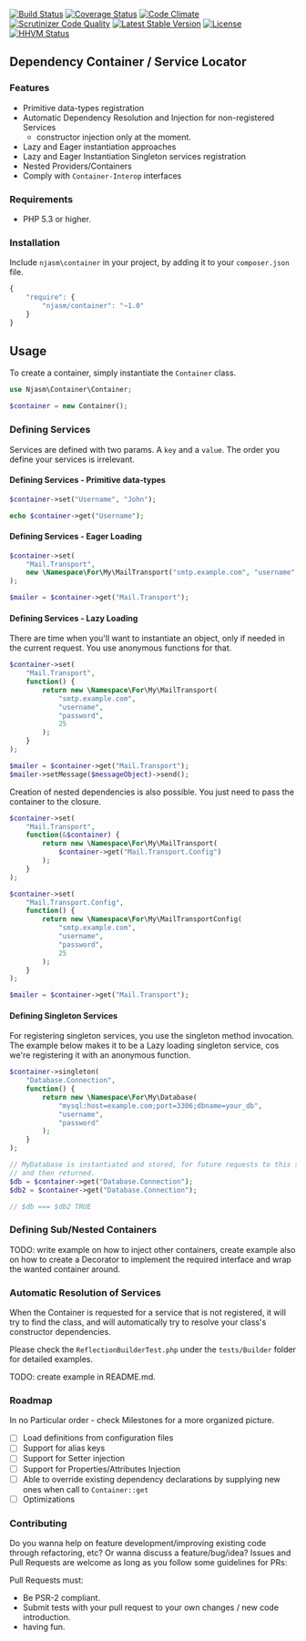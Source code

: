 [![Build Status](https://travis-ci.org/njasm/container.svg?branch=master)](https://travis-ci.org/njasm/container) [![Coverage Status](https://coveralls.io/repos/njasm/container/badge.png?branch=master)](https://coveralls.io/r/njasm/container?branch=master) [![Code Climate](https://codeclimate.com/github/njasm/container.png)](https://codeclimate.com/github/njasm/container) [![Scrutinizer Code Quality](https://scrutinizer-ci.com/g/njasm/container/badges/quality-score.png?b=master)](https://scrutinizer-ci.com/g/njasm/container/?branch=master)
[![Latest Stable Version](https://poser.pugx.org/njasm/container/v/stable.png)](https://packagist.org/packages/njasm/container) [![License](https://poser.pugx.org/njasm/container/license.png)](https://packagist.org/packages/njasm/container) 
[![HHVM Status](http://hhvm.h4cc.de/badge/njasm/container.png)](http://hhvm.h4cc.de/package/njasm/container)

## Dependency Container / Service Locator


### Features

 - Primitive data-types registration
 - Automatic Dependency Resolution and Injection for non-registered Services
    - constructor injection only at the moment.
 - Lazy and Eager instantiation approaches
 - Lazy and Eager Instantiation Singleton services registration
 - Nested Providers/Containers 
 - Comply with ``Container-Interop`` interfaces

### Requirements

 - PHP 5.3 or higher.

### Installation

Include ``njasm\container`` in your project, by adding it to your ``composer.json`` file.

```javascript
{
    "require": {
        "njasm/container": "~1.0"
    }
}
```
## Usage

To create a container, simply instantiate the ``Container`` class.

```php
use Njasm\Container\Container;

$container = new Container();
```

### Defining Services

Services are defined with two params. A ``key`` and a ``value``.
The order you define your services is irrelevant.

#### Defining Services - Primitive data-types

```php
$container->set("Username", "John");

echo $container->get("Username");
```

#### Defining Services - Eager Loading

```php
$container->set(
    "Mail.Transport",
    new \Namespace\For\My\MailTransport("smtp.example.com", "username", "password", 25)
);

$mailer = $container->get("Mail.Transport");
```

#### Defining Services - Lazy Loading

There are time when you'll want to instantiate an object, only if needed in the current request. You use
anonymous functions for that.

```php
$container->set(
    "Mail.Transport",
    function() {
        return new \Namespace\For\My\MailTransport(
            "smtp.example.com", 
            "username", 
            "password", 
            25
        );
    }
);

$mailer = $container->get("Mail.Transport");
$mailer->setMessage($messageObject)->send();
```

Creation of nested dependencies is also possible. You just need to pass the container to the closure.

```php
$container->set(
    "Mail.Transport",
    function(&$container) {
        return new \Namespace\For\My\MailTransport(
            $container->get("Mail.Transport.Config")
        );
    }
);

$container->set(
    "Mail.Transport.Config",
    function() {
        return new \Namespace\For\My\MailTransportConfig(
            "smtp.example.com", 
            "username", 
            "password", 
            25
        );
    }
);

$mailer = $container->get("Mail.Transport");
```

#### Defining Singleton Services

For registering singleton services, you use the singleton method invocation.
The example below makes it to be a Lazy loading singleton service, cos we're registering it with 
an anonymous function.

```php
$container->singleton(
    "Database.Connection",
    function() {
        return new \Namespace\For\My\Database(
            "mysql:host=example.com;port=3306;dbname=your_db", 
            "username", 
            "password"
        );
    }
);

// MyDatabase is instantiated and stored, for future requests to this service, 
// and then returned.
$db = $container->get("Database.Connection");
$db2 = $container->get("Database.Connection");

// $db === $db2 TRUE

```

### Defining Sub/Nested Containers

 TODO: write example on how to inject other containers, create example also on how to create a Decorator to implement
 the required interface and wrap the wanted container around.

### Automatic Resolution of Services

When the Container is requested for a service that is not registered, it will try to find the class, and will 
automatically try to resolve your class's constructor dependencies.

Please check the ``ReflectionBuilderTest.php`` under the ``tests/Builder`` folder for detailed examples.

TODO: create example in README.md.

### Roadmap

In no Particular order - check Milestones for a more organized picture.

 - [ ] Load definitions from configuration files
 - [ ] Support for alias keys 
 - [ ] Support for Setter injection
 - [ ] Support for Properties/Attributes Injection
 - [ ] Able to override existing dependency declarations by supplying new ones when call to ``Container::get``
 - [ ] Optimizations

### Contributing

Do you wanna help on feature development/improving existing code through refactoring, etc?
Or wanna discuss a feature/bug/idea?
Issues and Pull Requests are welcome as long as you follow some guidelines for PRs:

Pull Requests must:
 - Be PSR-2 compliant.
 - Submit tests with your pull request to your own changes / new code introduction.
 - having fun.

